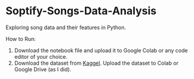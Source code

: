 # Soptify-Songs-Data-Analysis
Exploring song data and their features in Python.

How to Run:
1. Download the notebook file and upload it to Google Colab or any code editor of your choice.
2. Download the dataset from [Kaggel](https://www.kaggle.com/datasets/joebeachcapital/30000-spotify-songs/data).
Upload the dataset to Colab or Google Drive (as I did).

